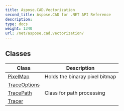 ```yaml
---
title: Aspose.CAD.Vectorization
second_title: Aspose.CAD for .NET API Reference
description: 
type: docs
weight: 1340
url: /net/aspose.cad.vectorization/
---
```



## Classes

| Class | Description |
| --- | --- |
| [PixelMap](./pixelmap/) | Holds the binaray pixel bitmap |
| [TraceOptions](./traceoptions/) |  |
| [TracePath](./tracepath/) | Class for path processing |
| [Tracer](./tracer/) |  |


